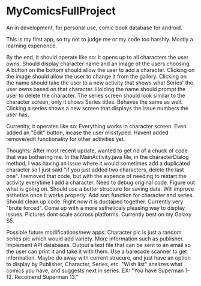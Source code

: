 # MyComicsFullProject
An in development, for personal use, comic book database for android.

This is my first app, so try not to judge me or my code too harshly.  Mostly a learning experience.

By the end, it should operate like so:
It opens up to all characters the user owns.  Should display character name and an image of the users choosing.  A button on the bottom should allow the user to add a character. Clicking on the image should allow the user to change it from the gallery.  Clicking on the name should take the user to a new activity that shows what Series' the user owns based on that character.  Holding the name should prompt the user to delete the character.
The series screen should look similar to the character screen, only it shows Series titles.  Behaves the same as well.  Clicking a series shows a new screen that displays the issue numbers the user has.

Currenlty, it operates like so:
Everything works in character screen. Even added an "Edit" button, incase the user misstyped. Havent added remove/edit functionality for
other activities yet.

Thoughts:
After most recent update, wanted to get rid of a chuck of code that was bothering me.  In the 
MainActivity.java file, in the characterDialog method, I was having an issue where it would sometimes add a duplicated
character so I just said "if you just added two characters, delete the last one".  I removed that code, but with the expence of
needing to restart the activity everytime I add a character. Need to debug original code. Figure out what is going on.
Should use a better structure for saving data.
Will improve asthetics once it works properly.
Add sort function for character and series.
Should clean up code.  Right now it is ductaped together.
Currently very "brute forced".
Come up with a more astheticaly pleasing way to display issues.
Pictures dont scale accross platforms. Currently best on my Galaxy S5.

Possible future modifications/new apps:
Character pic is just a random series pic which would add variety.
More information such as publisher.
Implement API databases.
Output a text file that can be sent to an email so the user can print it and take it with them.
Use a barecode scanner to get information.
Maybe do away with current strucure, and just have an option to display by Publisher, Character, Series, etc.
"Wish list" analizes what comics you have, and suggests next in series. EX: "You have Superman 1-12. Recomend Superman 13."
